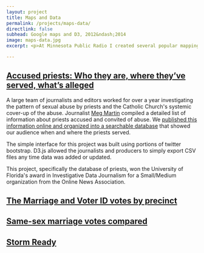 ```yaml
---
layout: project
title: Maps and Data
permalink: /projects/maps-data/
directlink: false
subhead: Google maps and D3, 2012&ndash;2014
image: maps-data.jpg
excerpt: <p>At Minnesota Public Radio I created several popular mapping and data projects using election data or collaborating with our journalists on enterprise reporting.</p> 

---
```


## [Accused priests: Who they are, where they’ve served, what’s alleged](http://minnesota.publicradio.org/collections/catholic-church/priest-list/)

A large team of journalists and editors worked for over a year investigating the pattern of sexual abuse by priests and the Catholic Church's systemic cover-up of the abuse. Journalist [Meg Martin](https://twitter.com/meg_e_martin) compiled a detailed list of information about priests accused and convited of abuse. We [published this information online and organized into a searchable database](http://minnesota.publicradio.org/collections/catholic-church/priest-list/) that showed our audience when and where the priests served.  

The simple interface for this project was built using portions of twitter bootstrap. D3.js allowed the journalists and producers to simply export CSV files any time data was added or updated.

This project, specifically the database of priests, won the University of Florida's award in Investigative Data Journalism for a Small/Medium organization from the Online News Association.




## [The Marriage and Voter ID votes by precinct](http://minnesota.publicradio.org/features/2012/11/map_marriage_voterid/)


## [Same-sex marriage votes compared](http://minnesota.publicradio.org/features/2013/05/map_marriage_votes_compared/)


## [Storm Ready](http://minnesota.publicradio.org/projects/2012/05/storm-ready/)

